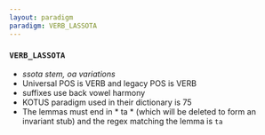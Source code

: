 ```yaml
---
layout: paradigm
paradigm: VERB_LASSOTA
---
```

### ` VERB_LASSOTA `

* _ssota stem, oa variations_
* Universal POS is VERB and legacy POS is VERB
* suffixes use back vowel harmony
* KOTUS paradigm used in their dictionary is 75
* The lemmas must end in * ta * (which will be deleted to form an invariant stub) and the regex matching the lemma is ` ta `
